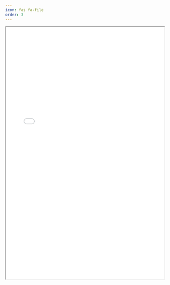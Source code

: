 ```yaml
---
icon: fas fa-file
order: 3
---
```


<iframe width="100%" height="800" src="./../assets/Muktadir_CV_with_Details.pdf">
